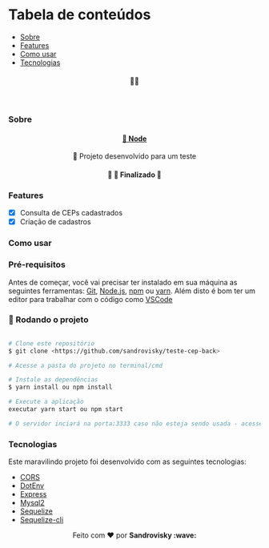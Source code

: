 Tabela de conteúdos
=================
<!--ts-->
   * [Sobre](#Sobre)
   * [Features](#Features)
   * [Como usar](#Como-usar)
   * [Tecnologias](#Principais-tecnologias)
<!--te-->
<h4 align="center">
🦸‍♂️
</h4>

<br>

### Sobre

<h4 align="center">
    <a href="https://nodejs.org/en/">🔗 Node</a>
</h4>

<p align="center">🚀 Projeto desenvolvido para um teste</p>

<h4 align="center"> 
	🚧  🚀 Finalizado  🚧
</h4>

### Features

- [x] Consulta de CEPs cadastrados
- [x] Criação de cadastros

### Como usar

### Pré-requisitos

Antes de começar, você vai precisar ter instalado em sua máquina as seguintes ferramentas:
[Git](https://git-scm.com), [Node.js](https://nodejs.org/en/), [npm](https://www.npmjs.com/get-npm) ou [yarn](https://classic.yarnpkg.com/en/docs/install/#windows-stable). 
Além disto é bom ter um editor para trabalhar com o código como [VSCode](https://code.visualstudio.com/)

### 🎲 Rodando o projeto

```bash

# Clone este repositório
$ git clone <https://github.com/sandrovisky/teste-cep-back>

# Acesse a pasta do projeto no terminal/cmd

# Instale as dependências
$ yarn install ou npm install

# Execute a aplicação 
executar yarn start ou npm start

# O servidor inciará na porta:3333 caso não esteja sendo usada - acesse <http://localhost:3333>
```
### Tecnologias
Este maravilindo projeto foi desenvolvido com as seguintes tecnologias:
- [CORS](https://www.npmjs.com/package/cors)
- [DotEnv](https://www.npmjs.com/package/dotenv)
- [Express](https://expressjs.com/pt-br/)
- [Mysql2](https://www.npmjs.com/package/mysql2)
- [Sequelize](https://sequelize.org/)
- [Sequelize-cli](https://www.npmjs.com/package/sequelize-cli)

<p align="center">Feito com ❤️ por <strong>Sandrovisky :wave: </p>
